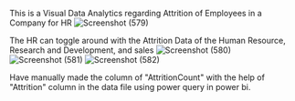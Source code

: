 This is a Visual Data Analytics regarding Attrition of Employees in a Company for HR
![Screenshot (579)](https://github.com/farhanRT5/HR-ANALYTICS-DASHBOARD/assets/78254741/c305521f-edea-437a-a4c0-9371051a205a)

The HR can toggle around with the Attrition Data of the Human Resource, Research and Development, and sales
![Screenshot (580)](https://github.com/farhanRT5/HR-ANALYTICS-DASHBOARD/assets/78254741/c7ec44f9-5f16-423a-9761-8713afb6f4c4)
![Screenshot (581)](https://github.com/farhanRT5/HR-ANALYTICS-DASHBOARD/assets/78254741/404fc33f-152c-4db7-8469-17c0ff3d5526)
![Screenshot (582)](https://github.com/farhanRT5/HR-ANALYTICS-DASHBOARD/assets/78254741/11ea96c5-acd1-43c8-bbe4-96d3faeadd96)


Have manually made the column of "AttritionCount" with the help of "Attrition" column in the data file using power query in power bi.

